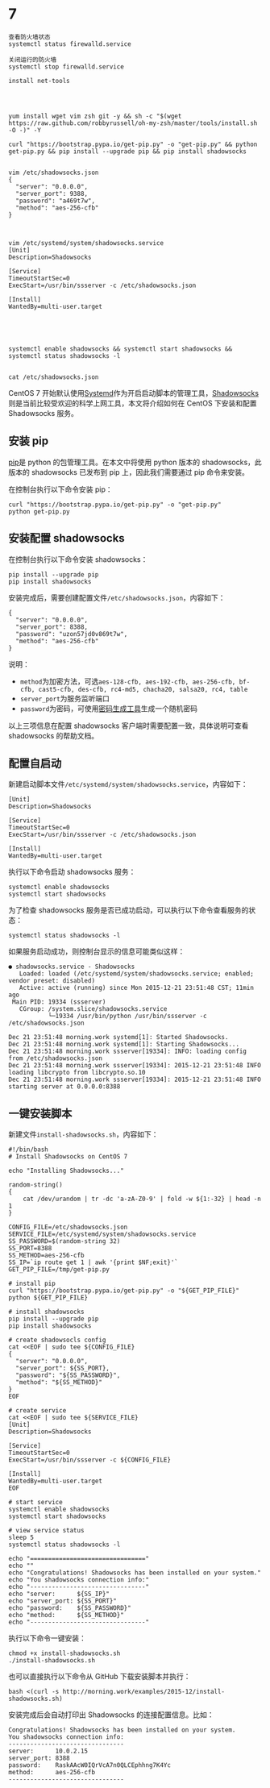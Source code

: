 # 7

```
查看防火墙状态
systemctl status firewalld.service

关闭运行的防火墙
systemctl stop firewalld.service    

install net-tools




yum install wget vim zsh git -y && sh -c "$(wget https://raw.github.com/robbyrussell/oh-my-zsh/master/tools/install.sh -O -)" -Y

curl "https://bootstrap.pypa.io/get-pip.py" -o "get-pip.py" && python get-pip.py && pip install --upgrade pip && pip install shadowsocks


vim /etc/shadowsocks.json
{
  "server": "0.0.0.0",
  "server_port": 9388,
  "password": "a469t7w",
  "method": "aes-256-cfb"
}



vim /etc/systemd/system/shadowsocks.service
[Unit]
Description=Shadowsocks

[Service]
TimeoutStartSec=0
ExecStart=/usr/bin/ssserver -c /etc/shadowsocks.json

[Install]
WantedBy=multi-user.target





systemctl enable shadowsocks && systemctl start shadowsocks && systemctl status shadowsocks -l


cat /etc/shadowsocks.json

```



CentOS 7 开始默认使用[Systemd](https://en.wikipedia.org/wiki/Systemd)作为开启启动脚本的管理工具，[Shadowsocks](https://github.com/shadowsocks/)则是当前比较受欢迎的科学上网工具，本文将介绍如何在 CentOS 下安装和配置 Shadowsocks 服务。


## 安装 pip

[pip](https://pip.pypa.io/en/stable/installing/)是 python 的包管理工具。在本文中将使用 python 版本的 shadowsocks，此版本的 shadowsocks 已发布到 pip 上，因此我们需要通过 pip 命令来安装。

在控制台执行以下命令安装 pip：

```
curl "https://bootstrap.pypa.io/get-pip.py" -o "get-pip.py"
python get-pip.py

```



## 安装配置 shadowsocks

在控制台执行以下命令安装 shadowsocks：

```
pip install --upgrade pip
pip install shadowsocks

```

安装完成后，需要创建配置文件`/etc/shadowsocks.json`，内容如下：

```
{
  "server": "0.0.0.0",
  "server_port": 8388,
  "password": "uzon57jd0v869t7w",
  "method": "aes-256-cfb"
}

```

说明：

*   `method`为加密方法，可选`aes-128-cfb, aes-192-cfb, aes-256-cfb, bf-cfb, cast5-cfb, des-cfb, rc4-md5, chacha20, salsa20, rc4, table`
*   `server_port`为服务监听端口
*   `password`为密码，可使用[密码生成工具](http://ucdok.com/project/generate_password.html)生成一个随机密码

以上三项信息在配置 shadowsocks 客户端时需要配置一致，具体说明可查看 shadowsocks 的帮助文档。




## 配置自启动

新建启动脚本文件`/etc/systemd/system/shadowsocks.service`，内容如下：

```
[Unit]
Description=Shadowsocks

[Service]
TimeoutStartSec=0
ExecStart=/usr/bin/ssserver -c /etc/shadowsocks.json

[Install]
WantedBy=multi-user.target

```

执行以下命令启动 shadowsocks 服务：

```
systemctl enable shadowsocks
systemctl start shadowsocks

```

为了检查 shadowsocks 服务是否已成功启动，可以执行以下命令查看服务的状态：

```
systemctl status shadowsocks -l

```

如果服务启动成功，则控制台显示的信息可能类似这样：

```
● shadowsocks.service - Shadowsocks
   Loaded: loaded (/etc/systemd/system/shadowsocks.service; enabled; vendor preset: disabled)
   Active: active (running) since Mon 2015-12-21 23:51:48 CST; 11min ago
 Main PID: 19334 (ssserver)
   CGroup: /system.slice/shadowsocks.service
           └─19334 /usr/bin/python /usr/bin/ssserver -c /etc/shadowsocks.json

Dec 21 23:51:48 morning.work systemd[1]: Started Shadowsocks.
Dec 21 23:51:48 morning.work systemd[1]: Starting Shadowsocks...
Dec 21 23:51:48 morning.work ssserver[19334]: INFO: loading config from /etc/shadowsocks.json
Dec 21 23:51:48 morning.work ssserver[19334]: 2015-12-21 23:51:48 INFO     loading libcrypto from libcrypto.so.10
Dec 21 23:51:48 morning.work ssserver[19334]: 2015-12-21 23:51:48 INFO     starting server at 0.0.0.0:8388

```







## 一键安装脚本

新建文件`install-shadowsocks.sh`，内容如下：

```
#!/bin/bash
# Install Shadowsocks on CentOS 7

echo "Installing Shadowsocks..."

random-string()
{
    cat /dev/urandom | tr -dc 'a-zA-Z0-9' | fold -w ${1:-32} | head -n 1
}

CONFIG_FILE=/etc/shadowsocks.json
SERVICE_FILE=/etc/systemd/system/shadowsocks.service
SS_PASSWORD=$(random-string 32)
SS_PORT=8388
SS_METHOD=aes-256-cfb
SS_IP=`ip route get 1 | awk '{print $NF;exit}'`
GET_PIP_FILE=/tmp/get-pip.py

# install pip
curl "https://bootstrap.pypa.io/get-pip.py" -o "${GET_PIP_FILE}"
python ${GET_PIP_FILE}

# install shadowsocks
pip install --upgrade pip
pip install shadowsocks

# create shadowsocls config
cat <<EOF | sudo tee ${CONFIG_FILE}
{
  "server": "0.0.0.0",
  "server_port": ${SS_PORT},
  "password": "${SS_PASSWORD}",
  "method": "${SS_METHOD}"
}
EOF

# create service
cat <<EOF | sudo tee ${SERVICE_FILE}
[Unit]
Description=Shadowsocks

[Service]
TimeoutStartSec=0
ExecStart=/usr/bin/ssserver -c ${CONFIG_FILE}

[Install]
WantedBy=multi-user.target
EOF

# start service
systemctl enable shadowsocks
systemctl start shadowsocks

# view service status
sleep 5
systemctl status shadowsocks -l

echo "================================"
echo ""
echo "Congratulations! Shadowsocks has been installed on your system."
echo "You shadowsocks connection info:"
echo "--------------------------------"
echo "server:      ${SS_IP}"
echo "server_port: ${SS_PORT}"
echo "password:    ${SS_PASSWORD}"
echo "method:      ${SS_METHOD}"
echo "--------------------------------"

```

执行以下命令一键安装：

```
chmod +x install-shadowsocks.sh
./install-shadowsocks.sh

```

也可以直接执行以下命令从 GitHub 下载安装脚本并执行：

```
bash <(curl -s http://morning.work/examples/2015-12/install-shadowsocks.sh)

```

安装完成后会自动打印出 Shadowsocks 的连接配置信息。比如：

```
Congratulations! Shadowsocks has been installed on your system.
You shadowsocks connection info:
--------------------------------
server:      10.0.2.15
server_port: 8388
password:    RaskAAcW0IQrVcA7n0QLCEphhng7K4Yc
method:      aes-256-cfb
--------------------------------
```
